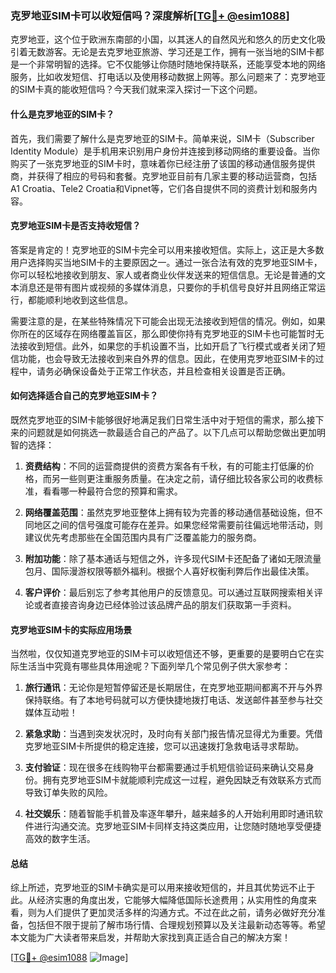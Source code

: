 ### 克罗地亚SIM卡可以收短信吗？深度解析[[TG💪+ @esim1088](https://t.me/s/esim1088)]

克罗地亚，这个位于欧洲东南部的小国，以其迷人的自然风光和悠久的历史文化吸引着无数游客。无论是去克罗地亚旅游、学习还是工作，拥有一张当地的SIM卡都是一个非常明智的选择。它不仅能够让你随时随地保持联系，还能享受本地的网络服务，比如收发短信、打电话以及使用移动数据上网等。那么问题来了：克罗地亚的SIM卡真的能收短信吗？今天我们就来深入探讨一下这个问题。

#### 什么是克罗地亚的SIM卡？

首先，我们需要了解什么是克罗地亚的SIM卡。简单来说，SIM卡（Subscriber Identity Module）是手机用来识别用户身份并连接到移动网络的重要设备。当你购买了一张克罗地亚的SIM卡时，意味着你已经注册了该国的移动通信服务提供商，并获得了相应的号码和套餐。克罗地亚目前有几家主要的移动运营商，包括A1 Croatia、Tele2 Croatia和Vipnet等，它们各自提供不同的资费计划和服务内容。

#### 克罗地亚SIM卡是否支持收短信？

答案是肯定的！克罗地亚的SIM卡完全可以用来接收短信。实际上，这正是大多数用户选择购买当地SIM卡的主要原因之一。通过一张合法有效的克罗地亚SIM卡，你可以轻松地接收到朋友、家人或者商业伙伴发送来的短信信息。无论是普通的文本消息还是带有图片或视频的多媒体消息，只要你的手机信号良好并且网络正常运行，都能顺利地收到这些信息。

需要注意的是，在某些特殊情况下可能会出现无法接收到短信的情况。例如，如果你所在的区域存在网络覆盖盲区，那么即使你持有克罗地亚的SIM卡也可能暂时无法接收到短信。此外，如果您的手机设置不当，比如开启了飞行模式或者关闭了短信功能，也会导致无法接收到来自外界的信息。因此，在使用克罗地亚SIM卡的过程中，请务必确保设备处于正常工作状态，并且检查相关设置是否正确。

#### 如何选择适合自己的克罗地亚SIM卡？

既然克罗地亚的SIM卡能够很好地满足我们日常生活中对于短信的需求，那么接下来的问题就是如何挑选一款最适合自己的产品了。以下几点可以帮助您做出更加明智的选择：

1. **资费结构**：不同的运营商提供的资费方案各有千秋，有的可能主打低廉的价格，而另一些则更注重服务质量。在决定之前，请仔细比较各家公司的收费标准，看看哪一种最符合您的预算和需求。
   
2. **网络覆盖范围**：虽然克罗地亚整体上拥有较为完善的移动通信基础设施，但不同地区之间的信号强度可能存在差异。如果您经常需要前往偏远地带活动，则建议优先考虑那些在全国范围内具有广泛覆盖能力的服务商。
    
3. **附加功能**：除了基本通话与短信之外，许多现代SIM卡还配备了诸如无限流量包月、国际漫游权限等额外福利。根据个人喜好权衡利弊后作出最佳决策。
    
4. **客户评价**：最后别忘了参考其他用户的反馈意见。可以通过互联网搜索相关评论或者直接咨询身边已经体验过该品牌产品的朋友们获取第一手资料。

#### 克罗地亚SIM卡的实际应用场景

当然啦，仅仅知道克罗地亚的SIM卡可以收短信还不够，更重要的是要明白它在实际生活当中究竟有哪些具体用途呢？下面列举几个常见例子供大家参考：

1. **旅行通讯**：无论你是短暂停留还是长期居住，在克罗地亚期间都离不开与外界保持联络。有了本地号码就可以方便快捷地拨打电话、发送邮件甚至参与社交媒体互动啦！

2. **紧急求助**：当遇到突发状况时，及时向有关部门报告情况显得尤为重要。凭借克罗地亚SIM卡所提供的稳定连接，您可以迅速拨打急救电话寻求帮助。

3. **支付验证**：现在很多在线购物平台都需要通过手机短信验证码来确认交易身份。拥有克罗地亚SIM卡就能顺利完成这一过程，避免因缺乏有效联系方式而导致订单失败的风险。

4. **社交娱乐**：随着智能手机普及率逐年攀升，越来越多的人开始利用即时通讯软件进行沟通交流。克罗地亚SIM卡同样支持这类应用，让您随时随地享受便捷高效的数字生活。

#### 总结

综上所述，克罗地亚的SIM卡确实是可以用来接收短信的，并且其优势远不止于此。从经济实惠的角度出发，它能够大幅降低国际长途费用；从实用性的角度来看，则为人们提供了更加灵活多样的沟通方式。不过在此之前，请务必做好充分准备，包括但不限于提前了解市场行情、合理规划预算以及关注最新动态等等。希望本文能为广大读者带来启发，并帮助大家找到真正适合自己的解决方案！

[[TG💪+ @esim1088](https://t.me/s/esim1088) ![Image](https://i.postimg.cc/4NQfJmqS/Snipaste-2025-05-13-00-14-12.png)]